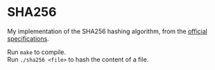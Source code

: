 # SHA256
My implementation of the SHA256 hashing algorithm, from the [official specifications](https://en.wikipedia.org/wiki/SHA-2).

Run `make` to compile.<br/>
Run `./sha256 <file>` to hash the content of a file.
